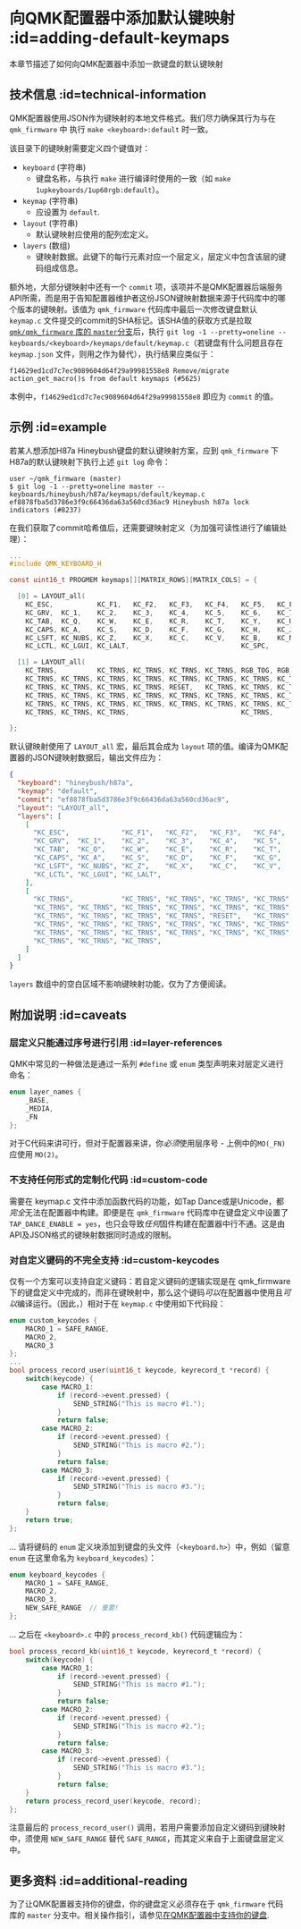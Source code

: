 # 向QMK配置器中添加默认键映射 :id=adding-default-keymaps

<!---
  original document: 0.14.23:docs/configurator_default_keymaps.md
  git diff 0.14.23 HEAD -- docs/configurator_default_keymaps.md | cat
-->

本章节描述了如何向QMK配置器中添加一款键盘的默认键映射


## 技术信息 :id=technical-information

QMK配置器使用JSON作为键映射的本地文件格式。我们尽力确保其行为与在 `qmk_firmware` 中 执行 `make <keyboard>:default` 时一致。

该目录下的键映射需要定义四个键值对：

* `keyboard` (字符串)
  * 键盘名称，与执行 `make` 进行编译时使用的一致（如 `make 1upkeyboards/1up60rgb:default`）。
* `keymap` (字符串)
  * 应设置为 `default`.
* `layout` (字符串)
  * 默认键映射应使用的配列宏定义。
* `layers` (数组)
  * 键映射数据。此键下的每行元素对应一个层定义，层定义中包含该层的键码组成信息。

额外地，大部分键映射中还有一个 `commit` 项，该项并不是QMK配置器后端服务API所需，而是用于告知配置器维护者这份JSON键映射数据来源于代码库中的哪个版本的键映射。该值为 `qmk_firmware` 代码库中最后一次修改键盘默认 `keymap.c` 文件提交的commit的SHA标记。该SHA值的获取方式是拉取[`qmk/qmk_firmware` 库的 `master`分支](https://github.com/qmk/qmk_firmware/tree/master/)后，执行 `git log -1 --pretty=oneline -- keyboards/<keyboard>/keymaps/default/keymap.c`（若键盘有什么问题且存在 `keymap.json` 文件，则用之作为替代），执行结果应类似于：

```shell
f14629ed1cd7c7ec9089604d64f29a99981558e8 Remove/migrate action_get_macro()s from default keymaps (#5625)
```

本例中，`f14629ed1cd7c7ec9089604d64f29a99981558e8` 即应为 `commit` 的值。


## 示例 :id=example

若某人想添加H87a Hineybush键盘的默认键映射方案，应到 `qmk_firmware` 下H87a的默认键映射下执行上述 `git log` 命令：

```shell
user ~/qmk_firmware (master)
$ git log -1 --pretty=oneline master -- keyboards/hineybush/h87a/keymaps/default/keymap.c
ef8878fba5d3786e3f9c66436da63a560cd36ac9 Hineybush h87a lock indicators (#8237)
```

在我们获取了commit哈希值后，还需要键映射定义（为加强可读性进行了编辑处理）：

```c
...
#include QMK_KEYBOARD_H

const uint16_t PROGMEM keymaps[][MATRIX_ROWS][MATRIX_COLS] = {

  [0] = LAYOUT_all(
    KC_ESC,           KC_F1,   KC_F2,   KC_F3,   KC_F4,   KC_F5,   KC_F6,   KC_F7,   KC_F8,   KC_F9,   KC_F10,  KC_F11,  KC_F12,              KC_PSCR, KC_SLCK, KC_PAUS,
    KC_GRV,  KC_1,    KC_2,    KC_3,    KC_4,    KC_5,    KC_6,    KC_7,    KC_8,    KC_9,    KC_0,    KC_MINS, KC_EQL,  KC_BSPC, KC_BSPC,    KC_INS,  KC_HOME, KC_PGUP,
    KC_TAB,  KC_Q,    KC_W,    KC_E,    KC_R,    KC_T,    KC_Y,    KC_U,    KC_I,    KC_O,    KC_P,    KC_LBRC, KC_RBRC, KC_BSLS,             KC_DEL,  KC_END,  KC_PGDN,
    KC_CAPS, KC_A,    KC_S,    KC_D,    KC_F,    KC_G,    KC_H,    KC_J,    KC_K,    KC_L,    KC_SCLN, KC_QUOT, KC_NUHS, KC_ENT,
    KC_LSFT, KC_NUBS, KC_Z,    KC_X,    KC_C,    KC_V,    KC_B,    KC_N,    KC_M,    KC_COMM, KC_DOT,  KC_SLSH, KC_RSFT, KC_TRNS,                      KC_UP,
    KC_LCTL, KC_LGUI, KC_LALT,                            KC_SPC,                             KC_RALT, MO(1),   KC_RGUI, KC_RCTL,             KC_LEFT, KC_DOWN, KC_RGHT),

  [1] = LAYOUT_all(
    KC_TRNS,          KC_TRNS, KC_TRNS, KC_TRNS, KC_TRNS, RGB_TOG, RGB_MOD, RGB_HUD, RGB_HUI, RGB_SAD, RGB_SAI, RGB_VAD, RGB_VAI,             BL_TOGG, BL_DEC,  BL_INC,
    KC_TRNS, KC_TRNS, KC_TRNS, KC_TRNS, KC_TRNS, KC_TRNS, KC_TRNS, KC_TRNS, KC_TRNS, KC_TRNS, KC_TRNS, KC_TRNS, KC_TRNS, KC_TRNS, KC_TRNS,    KC_TRNS, KC_TRNS, KC_VOLU,
    KC_TRNS, KC_TRNS, KC_TRNS, KC_TRNS, RESET,   KC_TRNS, KC_TRNS, KC_TRNS, KC_TRNS, KC_TRNS, KC_TRNS, KC_TRNS, KC_TRNS, KC_TRNS,             KC_MPLY, KC_MNXT, KC_VOLD,
    KC_TRNS, KC_TRNS, KC_TRNS, KC_TRNS, KC_TRNS, KC_TRNS, KC_TRNS, KC_TRNS, KC_TRNS, KC_TRNS, KC_TRNS, KC_TRNS, KC_TRNS, KC_TRNS,
    KC_TRNS, KC_TRNS, KC_TRNS, KC_TRNS, KC_TRNS, KC_TRNS, KC_TRNS, KC_TRNS, KC_TRNS, KC_TRNS, KC_TRNS, KC_TRNS, KC_TRNS, KC_TRNS,                      KC_TRNS,
    KC_TRNS, KC_TRNS, KC_TRNS,                            KC_TRNS,                            KC_TRNS, KC_TRNS, KC_TRNS, KC_TRNS,             KC_TRNS, KC_TRNS, KC_TRNS),

};
```

默认键映射使用了 `LAYOUT_all` 宏，最后其会成为 `layout` 项的值。编译为QMK配置器的JSON键映射数据后，输出文件应为：

```json
{
  "keyboard": "hineybush/h87a",
  "keymap": "default",
  "commit": "ef8878fba5d3786e3f9c66436da63a560cd36ac9",
  "layout": "LAYOUT_all",
  "layers": [
    [
      "KC_ESC",             "KC_F1",   "KC_F2",   "KC_F3",   "KC_F4",   "KC_F5",   "KC_F6",   "KC_F7",   "KC_F8",   "KC_F9",   "KC_F10",  "KC_F11",  "KC_F12",                "KC_PSCR", "KC_SLCK", "KC_PAUS",
      "KC_GRV",  "KC_1",    "KC_2",    "KC_3",    "KC_4",    "KC_5",    "KC_6",    "KC_7",    "KC_8",    "KC_9",    "KC_0",    "KC_MINS", "KC_EQL",  "KC_BSPC", "KC_BSPC",    "KC_INS",  "KC_HOME", "KC_PGUP",
      "KC_TAB",  "KC_Q",    "KC_W",    "KC_E",    "KC_R",    "KC_T",    "KC_Y",    "KC_U",    "KC_I",    "KC_O",    "KC_P",    "KC_LBRC", "KC_RBRC", "KC_BSLS",               "KC_DEL",  "KC_END",  "KC_PGDN",
      "KC_CAPS", "KC_A",    "KC_S",    "KC_D",    "KC_F",    "KC_G",    "KC_H",    "KC_J",    "KC_K",    "KC_L",    "KC_SCLN", "KC_QUOT", "KC_NUHS", "KC_ENT",
      "KC_LSFT", "KC_NUBS", "KC_Z",    "KC_X",    "KC_C",    "KC_V",    "KC_B",    "KC_N",    "KC_M",    "KC_COMM", "KC_DOT",  "KC_SLSH", "KC_RSFT", "KC_TRNS",                          "KC_UP",
      "KC_LCTL", "KC_LGUI", "KC_LALT",                                  "KC_SPC",                                   "KC_RALT", "MO(1)",   "KC_RGUI", "KC_RCTL",               "KC_LEFT", "KC_DOWN", "KC_RGHT"
    ],
    [
      "KC_TRNS",            "KC_TRNS", "KC_TRNS", "KC_TRNS", "KC_TRNS", "RGB_TOG", "RGB_MOD", "RGB_HUD", "RGB_HUI", "RGB_SAD", "RGB_SAI", "RGB_VAD", "RGB_VAI",               "BL_TOGG", "BL_DEC",  "BL_INC",
      "KC_TRNS", "KC_TRNS", "KC_TRNS", "KC_TRNS", "KC_TRNS", "KC_TRNS", "KC_TRNS", "KC_TRNS", "KC_TRNS", "KC_TRNS", "KC_TRNS", "KC_TRNS", "KC_TRNS", "KC_TRNS", "KC_TRNS",    "KC_TRNS", "KC_TRNS", "KC_VOLU",
      "KC_TRNS", "KC_TRNS", "KC_TRNS", "KC_TRNS", "RESET",   "KC_TRNS", "KC_TRNS", "KC_TRNS", "KC_TRNS", "KC_TRNS", "KC_TRNS", "KC_TRNS", "KC_TRNS", "KC_TRNS",               "KC_MPLY", "KC_MNXT", "KC_VOLD",
      "KC_TRNS", "KC_TRNS", "KC_TRNS", "KC_TRNS", "KC_TRNS", "KC_TRNS", "KC_TRNS", "KC_TRNS", "KC_TRNS", "KC_TRNS", "KC_TRNS", "KC_TRNS", "KC_TRNS", "KC_TRNS",
      "KC_TRNS", "KC_TRNS", "KC_TRNS", "KC_TRNS", "KC_TRNS", "KC_TRNS", "KC_TRNS", "KC_TRNS", "KC_TRNS", "KC_TRNS", "KC_TRNS", "KC_TRNS", "KC_TRNS", "KC_TRNS",                          "KC_TRNS",
      "KC_TRNS", "KC_TRNS", "KC_TRNS",                                  "KC_TRNS",                                  "KC_TRNS", "KC_TRNS", "KC_TRNS", "KC_TRNS",               "KC_TRNS", "KC_TRNS", "KC_TRNS"
    ]
  ]
}
```

`layers` 数组中的空白区域不影响键映射功能，仅为了方便阅读。


## 附加说明 :id=caveats

### 层定义只能通过序号进行引用 :id=layer-references

QMK中常见的一种做法是通过一系列 `#define` 或 `enum` 类型声明来对层定义进行命名：

```c
enum layer_names {
    _BASE,
    _MEDIA,
    _FN
};
```

对于C代码来讲可行，但对于配置器来讲，你*必须*使用层序号 - 上例中的`MO(_FN)` 应使用 `MO(2)`。

### 不支持任何形式的定制化代码 :id=custom-code

需要在 keymap.c 文件中添加函数代码的功能，如Tap Dance或是Unicode，都*完全*无法在配置器中构建。即便是在 `qmk_firmware` 代码库中在键盘定义中设置了 `TAP_DANCE_ENABLE = yes`，也只会导致*任何*固件构建在配置器中行不通。这是由API及JSON格式的键映射数据同时造成的限制。

### 对自定义键码的不完全支持 :id=custom-keycodes

仅有一个方案可以支持自定义键码：若自定义键码的逻辑实现是在 qmk_firmware 下的键盘定义中完成的，而非在键映射中，那么这个键码*可以*在配置器中使用且*可以*编译运行。（因此，）相对于在 `keymap.c` 中使用如下代码段：

```c
enum custom_keycodes {
    MACRO_1 = SAFE_RANGE,
    MACRO_2,
    MACRO_3
};
...
bool process_record_user(uint16_t keycode, keyrecord_t *record) {
    switch(keycode) {
        case MACRO_1:
            if (record->event.pressed) {
                SEND_STRING("This is macro #1.");
            }
            return false;
        case MACRO_2:
            if (record->event.pressed) {
                SEND_STRING("This is macro #2.");
            }
            return false;
        case MACRO_3:
            if (record->event.pressed) {
                SEND_STRING("This is macro #3.");
            }
            return false;
    }
    return true;
};
```

... 请将键码的 `enum` 定义块添加到键盘的头文件（`<keyboard.h>`）中，例如（留意 `enum` 在这里命名为 `keyboard_keycodes`）：

```c
enum keyboard_keycodes {
    MACRO_1 = SAFE_RANGE,
    MACRO_2,
    MACRO_3,
    NEW_SAFE_RANGE  // 重要!
};
```

... 之后在 `<keyboard>.c` 中的 `process_record_kb()` 代码逻辑应为：

```c
bool process_record_kb(uint16_t keycode, keyrecord_t *record) {
    switch(keycode) {
        case MACRO_1:
            if (record->event.pressed) {
                SEND_STRING("This is macro #1.");
            }
            return false;
        case MACRO_2:
            if (record->event.pressed) {
                SEND_STRING("This is macro #2.");
            }
            return false;
        case MACRO_3:
            if (record->event.pressed) {
                SEND_STRING("This is macro #3.");
            }
            return false;
    }
    return process_record_user(keycode, record);
};
```

注意最后的 `process_record_user()` 调用，若用户需要添加自定义键码到键映射中，须使用 `NEW_SAFE_RANGE` 替代 `SAFE_RANGE`，而其定义来自于上面键盘层定义中。


## 更多资料 :id=additional-reading

为了让QMK配置器支持你的键盘，你的键盘定义必须存在于 `qmk_firmware` 代码库的 `master` 分支中。相关操作指引，请参见[在QMK配置器中支持你的键盘](zh-cn/reference_configurator_support.md).
